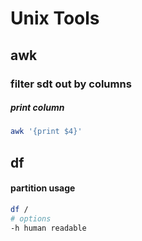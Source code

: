# Unix Tools

## awk

### filter sdt out by columns

##### print column

```bash
awk '{print $4}'
```

## df

#### partition usage

```bash
df /
# options
-h human readable
```
